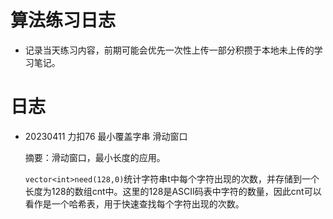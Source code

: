 # 算法练习日志

- 记录当天练习内容，前期可能会优先一次性上传一部分积攒于本地未上传的学习笔记。

# 日志

- 20230411	力扣76 最小覆盖字串	滑动窗口

  摘要：滑动窗口，最小长度的应用。

  ​			`vector<int>need(128,0)`统计字符串t中每个字符出现的次数，并存储到一个长度为128的数组cnt中。这里的128是ASCII码表中字符的数量，因此cnt可以看作是一个哈希表，用于快速查找每个字符出现的次数。